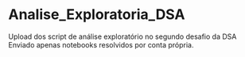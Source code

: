 # Analise_Exploratoria_DSA
Upload dos script de análise exploratório no segundo desafio da DSA
Enviado apenas notebooks resolvidos por conta própria.
